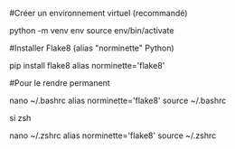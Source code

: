 #Créer un environnement virtuel (recommandé)

python -m venv env
source env/bin/activate


#Installer Flake8 (alias "norminette" Python)

pip install flake8
alias norminette='flake8'

#Pour le rendre permanent

nano ~/.bashrc
alias norminette='flake8'
source ~/.bashrc


si zsh

nano ~/.zshrc
alias norminette='flake8'
source ~/.zshrc
